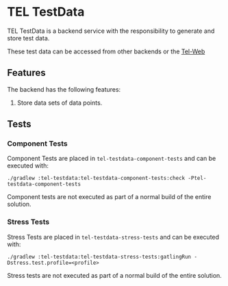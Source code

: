 # TEL TestData

TEL TestData is a backend service with the responsibility to generate and store test data.

These test data can be accessed from other backends or the [Tel-Web](../tel-web/README.md)

## Features

The backend has the following features:

1. Store data sets of data points.

## Tests

### Component Tests

Component Tests are placed in `tel-testdata-component-tests` and can be executed with:

```
./gradlew :tel-testdata:tel-testdata-component-tests:check -Ptel-testdata-component-tests
```
Component tests are not executed as part of a normal build of the entire solution.

### Stress Tests

Stress Tests are placed in `tel-testdata-stress-tests` and can be executed with:

```
./gradlew :tel-testdata:tel-testdata-stress-tests:gatlingRun -Dstress.test.profile=<profile>
```

Stress tests are not executed as part of a normal build of the entire solution.
